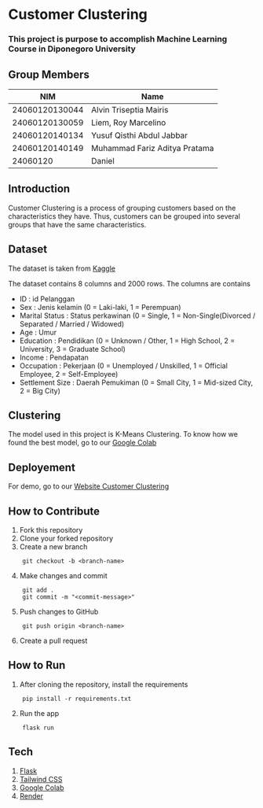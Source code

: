 # **Customer Clustering**

### This project is purpose to accomplish Machine Learning Course in Diponegoro University

## **Group Members**

| NIM            | Name                      |
| -------------- | ------------------------- |
| 24060120130044 | Alvin Triseptia Mairis    |
| 24060120130059 | Liem, Roy Marcelino       |
| 24060120140134 | Yusuf Qisthi Abdul Jabbar |
| 24060120140149 | Muhammad Fariz Aditya Pratama|
| 24060120       | Daniel                    |

## **Introduction**

Customer Clustering is a process of grouping customers based on the characteristics they have. Thus, customers can be grouped into several groups that have the same characteristics.

## **Dataset**

The dataset is taken from [Kaggle](https://www.kaggle.com/datasets/dev0914sharma/customer-clustering)

The dataset contains 8 columns and 2000 rows. The columns are contains

- ID : id Pelanggan
- Sex : Jenis kelamin (0 = Laki-laki, 1 = Perempuan)
- Marital Status : Status perkawinan (0 = Single, 1 = Non-Single(Divorced / Separated / Married / Widowed)
- Age : Umur
- Education : Pendidikan (0 = Unknown / Other, 1 = High School, 2 = University, 3 = Graduate School)
- Income : Pendapatan
- Occupation : Pekerjaan (0 = Unemployed / Unskilled, 1 = Official Employee, 2 = Self-Employee)
- Settlement Size : Daerah Pemukiman (0 = Small City, 1 = Mid-sized City, 2 = Big City)

## **Clustering**

The model used in this project is K-Means Clustering. To know how we found the best model, go to our [Google Colab](https://colab.research.google.com/drive/1-_DDKFvqFVz6FHV-eHy59Cj-06iWkt28?usp=sharing#scrollTo=Qt3gbMz5O-qk)

## **Deployement**

For demo, go to our [Website Customer Clustering](https://customer-clustering.onrender.com/)

## **How to Contribute**

1. Fork this repository
2. Clone your forked repository
3. Create a new branch

```
    git checkout -b <branch-name>
```

4. Make changes and commit

```
    git add .
    git commit -m "<commit-message>"
```

5. Push changes to GitHub

```
    git push origin <branch-name>
```

6. Create a pull request

## **How to Run**

1. After cloning the repository, install the requirements

```
    pip install -r requirements.txt
```

2. Run the app

```
    flask run
```

## **Tech**

1. [Flask](https://flask.palletsprojects.com/en/2.0.x/)
2. [Tailwind CSS](https://tailwindcss.com/)
3. [Google Colab](https://colab.research.google.com/)
4. [Render](https://render.com/)
